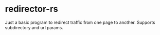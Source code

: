 # redirector-rs

Just a basic program to redirect traffic from one page to another. Supports subdirectory and url params.

